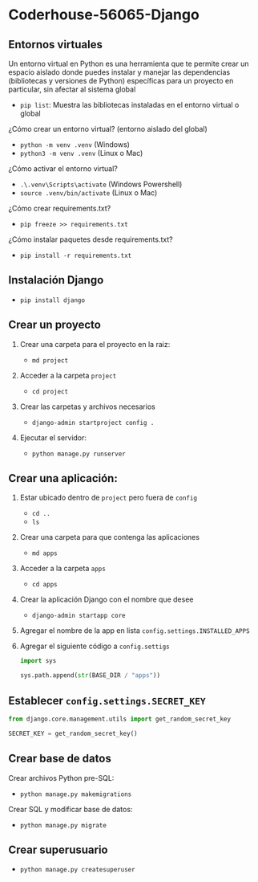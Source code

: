 # Coderhouse-56065-Django

## Entornos virtuales

Un entorno virtual en Python es una herramienta 
que te permite crear un espacio aislado donde puedes instalar 
y manejar las dependencias (bibliotecas y versiones de Python) 
específicas para un proyecto en particular, sin afectar al sistema global

- `pip list`: Muestra las bibliotecas instaladas en el entorno virtual o global

¿Cómo crear un entorno virtual? (entorno aislado del global)

- `python -m venv .venv` (Windows)
- `python3 -m venv .venv` (Linux o Mac)

¿Cómo activar el entorno virtual?
- `.\.venv\Scripts\activate`  (Windows Powershell)
- `source .venv/bin/activate` (Linux o Mac)

¿Cómo crear requirements.txt?
- `pip freeze >> requirements.txt`

¿Cómo instalar paquetes desde requirements.txt?
- `pip install -r requirements.txt`

## Instalación Django

- `pip install django`

## Crear un proyecto
    
1. Crear una carpeta para el proyecto en la raiz:
    - `md project`

2. Acceder a la carpeta `project`
    - `cd project`

3. Crear las carpetas y archivos necesarios
    - `django-admin startproject config .`

4. Ejecutar el servidor:
    - `python manage.py runserver`

## Crear una aplicación:

1. Estar ubicado dentro de `project` pero fuera de `config`
    - `cd ..`
    - `ls`

2. Crear una carpeta para que contenga las aplicaciones
    - `md apps`

3. Acceder a la carpeta `apps`
    - `cd apps`

4. Crear la aplicación Django con el nombre que desee
    - `django-admin startapp core`

5. Agregar el nombre de la app en lista `config.settings.INSTALLED_APPS`

6. Agregar el siguiente código a `config.settigs`

    ```py
    import sys

    sys.path.append(str(BASE_DIR / "apps"))
    ```

## Establecer `config.settings.SECRET_KEY`

```py
from django.core.management.utils import get_random_secret_key

SECRET_KEY = get_random_secret_key()
```

## Crear base de datos

Crear archivos Python pre-SQL:

- `python manage.py makemigrations`

Crear SQL y modificar base de datos:

- `python manage.py migrate`

## Crear superusuario

- `python manage.py createsuperuser`
